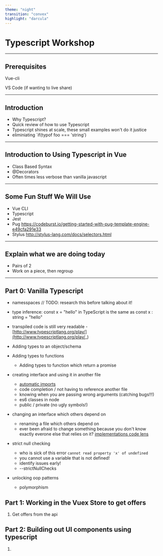```yaml
---
theme: "night"
transition: "convex"
highlight: "darcula"
---
```


# Typescript Workshop

---

## Prerequisites

Vue-cli

VS Code (if wanting to live share)

---

## Introduction

- Why Typescript?
- Quick review of how to use Typescript
- Typescript shines at scale, these small examples won't do it justice
- eliminiating `if(typof foo === 'string')

---

## Introduction to Using Typescript in Vue

- Class Based Syntax
- @Decorators
- Often times less verbose than vanilla javascript

---

## Some Fun Stuff We Will Use

- Vue CLI
- Typescript
- Jest
- Pug https://codeburst.io/getting-started-with-pug-template-engine-e49cfa291e33
- Stylus http://stylus-lang.com/docs/selectors.html

---

## Explain what we are doing today

- Pairs of 2
- Work on a piece, then regroup

---

## Part 0: Vanilla Typescript

- namesspaces // TODO: research this before talking about it!

- type inference: const x = "hello" in TypeScript is the same as const x : string = "hello"
- transpiled code is still very readable - [http://www.typescriptlang.org/play/](http://www.typescriptlang.org/play/_)
- Adding types to an object/schema
- Adding types to functions
  - Adding types to function which return a promise
- creating interface and using it in another file
  - [automatic imports](https://code.visualstudio.com/docs/languages/typescript#_auto-imports)
  - code completion / not having to reference another file
  - knowing when you are passing wrong arguments (catching bugs!!!)
  - es6 classes in node
  - public / private (no ugly symbols!)
- changing an interface which others depend on
  - renaming a file which others depend on
  - ever been afraid to change something because you don't know exactly everone else that relies on it? [implementations code lens](https://code.visualstudio.com/docs/languages/typescript#_implementations-codelens)
- strict null checking
  - who is sick of this error `cannot read property 'x' of undefined`
  - you cannot use a variable that is not defined!
  - identify issues early!
  - --strictNullChecks
- unlocking oop patterns
  - polymorphism

## Part 1: Working in the Vuex Store to get offers

1. Get offers from the api

## Part 2: Building out UI components using typescript

1.
